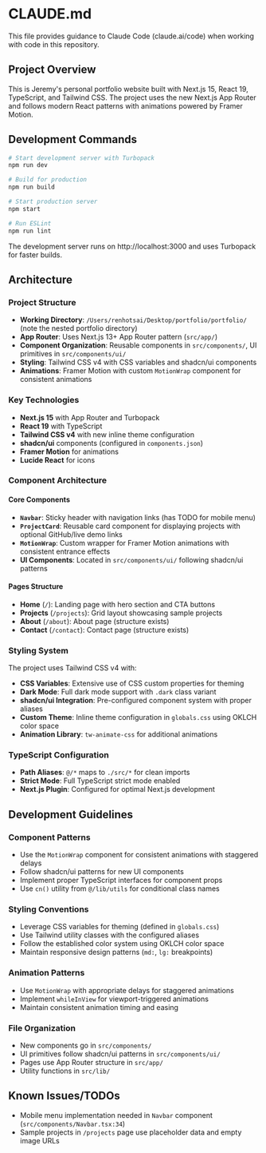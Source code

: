 # CLAUDE.md

This file provides guidance to Claude Code (claude.ai/code) when working with code in this repository.

## Project Overview

This is Jeremy's personal portfolio website built with Next.js 15, React 19, TypeScript, and Tailwind CSS. The project uses the new Next.js App Router and follows modern React patterns with animations powered by Framer Motion.

## Development Commands

```bash
# Start development server with Turbopack
npm run dev

# Build for production
npm run build

# Start production server
npm start

# Run ESLint
npm run lint
```

The development server runs on http://localhost:3000 and uses Turbopack for faster builds.

## Architecture

### Project Structure
- **Working Directory**: `/Users/renhotsai/Desktop/portfolio/portfolio/` (note the nested portfolio directory)
- **App Router**: Uses Next.js 13+ App Router pattern (`src/app/`)
- **Component Organization**: Reusable components in `src/components/`, UI primitives in `src/components/ui/`
- **Styling**: Tailwind CSS v4 with CSS variables and shadcn/ui components
- **Animations**: Framer Motion with custom `MotionWrap` component for consistent animations

### Key Technologies
- **Next.js 15** with App Router and Turbopack
- **React 19** with TypeScript
- **Tailwind CSS v4** with new inline theme configuration
- **shadcn/ui** components (configured in `components.json`)
- **Framer Motion** for animations
- **Lucide React** for icons

### Component Architecture

#### Core Components
- **`Navbar`**: Sticky header with navigation links (has TODO for mobile menu)
- **`ProjectCard`**: Reusable card component for displaying projects with optional GitHub/live demo links
- **`MotionWrap`**: Custom wrapper for Framer Motion animations with consistent entrance effects
- **UI Components**: Located in `src/components/ui/` following shadcn/ui patterns

#### Pages Structure
- **Home** (`/`): Landing page with hero section and CTA buttons
- **Projects** (`/projects`): Grid layout showcasing sample projects
- **About** (`/about`): About page (structure exists)
- **Contact** (`/contact`): Contact page (structure exists)

### Styling System

The project uses Tailwind CSS v4 with:
- **CSS Variables**: Extensive use of CSS custom properties for theming
- **Dark Mode**: Full dark mode support with `.dark` class variant
- **shadcn/ui Integration**: Pre-configured component system with proper aliases
- **Custom Theme**: Inline theme configuration in `globals.css` using OKLCH color space
- **Animation Library**: `tw-animate-css` for additional animations

### TypeScript Configuration

- **Path Aliases**: `@/*` maps to `./src/*` for clean imports
- **Strict Mode**: Full TypeScript strict mode enabled
- **Next.js Plugin**: Configured for optimal Next.js development

## Development Guidelines

### Component Patterns
- Use the `MotionWrap` component for consistent animations with staggered delays
- Follow shadcn/ui patterns for new UI components
- Implement proper TypeScript interfaces for component props
- Use `cn()` utility from `@/lib/utils` for conditional class names

### Styling Conventions
- Leverage CSS variables for theming (defined in `globals.css`)
- Use Tailwind utility classes with the configured aliases
- Follow the established color system using OKLCH color space
- Maintain responsive design patterns (`md:`, `lg:` breakpoints)

### Animation Patterns
- Use `MotionWrap` with appropriate delays for staggered animations
- Implement `whileInView` for viewport-triggered animations
- Maintain consistent animation timing and easing

### File Organization
- New components go in `src/components/`
- UI primitives follow shadcn/ui patterns in `src/components/ui/`
- Pages use App Router structure in `src/app/`
- Utility functions in `src/lib/`

## Known Issues/TODOs
- Mobile menu implementation needed in `Navbar` component (`src/components/Navbar.tsx:34`)
- Sample projects in `/projects` page use placeholder data and empty image URLs
